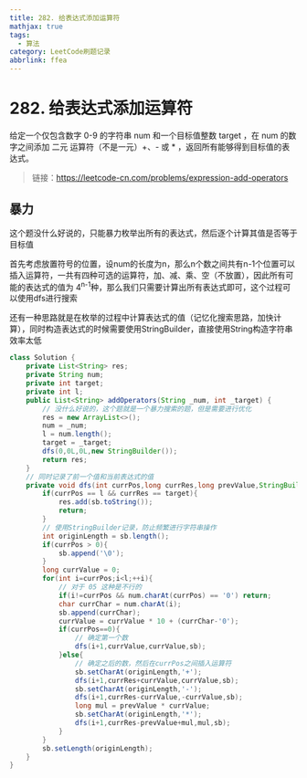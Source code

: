 ```yaml
---
title: 282. 给表达式添加运算符
mathjax: true
tags:
  - 算法
category: LeetCode刷题记录
abbrlink: ffea
---
```

# 282. 给表达式添加运算符

给定一个仅包含数字 0-9 的字符串 num 和一个目标值整数 target ，在 num 的数字之间添加 二元 运算符（不是一元）+、- 或 * ，返回所有能够得到目标值的表达式。

> 链接：https://leetcode-cn.com/problems/expression-add-operators

<!-- more -->

## 暴力

这个题没什么好说的，只能暴力枚举出所有的表达式，然后逐个计算其值是否等于目标值

首先考虑放置符号的位置，设num的长度为n，那么n个数之间共有n-1个位置可以插入运算符，一共有四种可选的运算符，加、减、乘、空（不放置），因此所有可能的表达式的值为 4<sup>n-1</sup>种，那么我们只需要计算出所有表达式即可，这个过程可以使用dfs进行搜索

还有一种思路就是在枚举的过程中计算表达式的值（记忆化搜索思路，加快计算），同时构造表达式的时候需要使用StringBuilder，直接使用String构造字符串效率太低

```java
class Solution {
    private List<String> res;
    private String num;
    private int target;
    private int l;
    public List<String> addOperators(String _num, int _target) {
        // 没什么好说的，这个题就是一个暴力搜索的题，但是需要进行优化
        res = new ArrayList<>();
        num = _num;
        l = num.length();
        target = _target;
        dfs(0,0L,0L,new StringBuilder());
        return res;
    }
	// 同时记录了前一个值和当前表达式的值
    private void dfs(int currPos,long currRes,long prevValue,StringBuilder sb){
        if(currPos == l && currRes == target){
            res.add(sb.toString());
            return;
        }
        // 使用StringBuilder记录，防止频繁进行字符串操作
        int originLength = sb.length();
        if(currPos > 0){
            sb.append('\0');
        }
        long currValue = 0;
        for(int i=currPos;i<l;++i){
            // 对于 05 这种是不行的
            if(i!=currPos && num.charAt(currPos) == '0') return;
            char currChar = num.charAt(i);
            sb.append(currChar);
            currValue = currValue * 10 + (currChar-'0');
            if(currPos==0){
                // 确定第一个数
                dfs(i+1,currValue,currValue,sb);
            }else{
                // 确定之后的数，然后在currPos之间插入运算符
                sb.setCharAt(originLength,'+');
                dfs(i+1,currRes+currValue,currValue,sb);
                sb.setCharAt(originLength,'-');
                dfs(i+1,currRes-currValue,-currValue,sb);
                long mul = prevValue * currValue;
                sb.setCharAt(originLength,'*');
                dfs(i+1,currRes-prevValue+mul,mul,sb);
            }
        }
        sb.setLength(originLength);
    }
}
```

